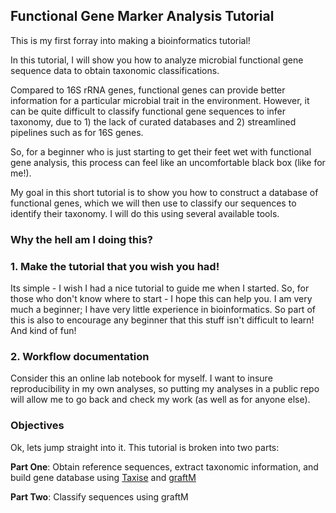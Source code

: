 ## Functional Gene Marker Analysis Tutorial
This is my first forray into making a bioinformatics tutorial! 

In this tutorial, I will show you how to analyze microbial functional gene sequence data to obtain taxonomic classifications.

Compared to 16S rRNA genes, functional genes can provide better information for a particular microbial trait in the environment. However, it can be quite difficult to classify functional gene sequences to infer taxonomy, due to 1) the lack of curated databases and 2) streamlined pipelines such as for 16S genes.

So, for a beginner who is just starting to get their feet wet with functional gene analysis, this process can feel like an uncomfortable black box (like for me!).

My goal in this short tutorial is to show you how to construct a database of functional genes, which we will then use to classify our sequences to identify their taxonomy. I will do this using several available tools.

### Why the hell am I doing this?
### 1. Make the tutorial that you wish you had! 
Its simple - I wish I had a nice tutorial to guide me when I started. So, for those who don't know where to start - I hope this can help you. I am very much a beginner; I have very little experience in bioinformatics. So part of this is also to encourage any beginner that this stuff isn't difficult to learn! And kind of fun!

### 2. Workflow documentation
Consider this an online lab notebook for myself. I want to insure reproducibility in my own analyses, so putting my analyses in a public repo  will allow me to go back and check my work (as well as for anyone else).

### Objectives
Ok, lets jump straight into it. This tutorial is broken into two parts:

**Part One**: Obtain reference sequences, extract taxonomic information, and build gene database using <a href="https://cran.r-project.org/web/packages/taxize/index.html">Taxise</a> and <a href="https://github.com/geronimp/graftM">graftM</a>

**Part Two**: Classify sequences using graftM
